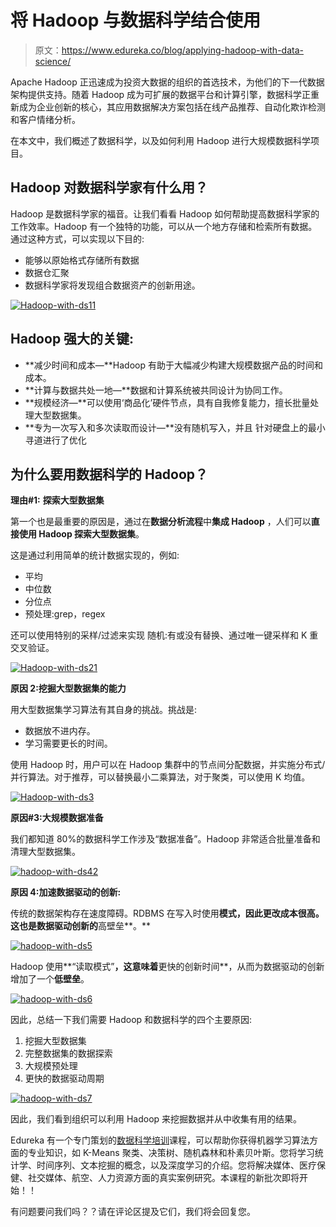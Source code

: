 # 将 Hadoop 与数据科学结合使用

> 原文：<https://www.edureka.co/blog/applying-hadoop-with-data-science/>

Apache Hadoop 正迅速成为投资大数据的组织的首选技术，为他们的下一代数据架构提供支持。随着 Hadoop 成为可扩展的数据平台和计算引擎，数据科学正重新成为企业创新的核心，其应用数据解决方案包括在线产品推荐、自动化欺诈检测和客户情绪分析。

在本文中，我们概述了数据科学，以及如何利用 Hadoop 进行大规模数据科学项目。

## **Hadoop 对数据科学家有什么用？**

Hadoop 是数据科学家的福音。让我们看看 Hadoop 如何帮助提高数据科学家的工作效率。Hadoop 有一个独特的功能，可以从一个地方存储和检索所有数据。通过这种方式，可以实现以下目的:

*   能够以原始格式存储所有数据
*   数据仓汇聚
*   数据科学家将发现组合数据资产的创新用途。

[![Hadoop-with-ds11](img/e8479e2501797ef2554d05d586507f7e.png)](https://cdn.edureka.co/blog/wp-content/uploads/2014/09/Hadoop-with-ds111.png)

## **Hadoop 强大的关键:**

*   **减少时间和成本—**Hadoop 有助于大幅减少构建大规模数据产品的时间和成本。
*   **计算与数据共处一地—**数据和计算系统被共同设计为协同工作。
*   **规模经济—**可以使用‘商品化’硬件节点，具有自我修复能力，擅长批量处理大型数据集。
*   **专为一次写入和多次读取而设计—**没有随机写入，并且 针对硬盘上的最小寻道进行了优化

## **为什么要用数据科学的 Hadoop？**

**理由#1:** **探索大型数据集**

第一个也是最重要的原因是，通过在**数据分析流程**中**集成 Hadoop** ，人们可以**直接使用 Hadoop 探索大型数据集**。

这是通过利用简单的统计数据实现的，例如:

*   平均
*   中位数
*   分位点
*   预处理:grep，regex

还可以使用特别的采样/过滤来实现  随机:有或没有替换、通过唯一键采样和 K 重交叉验证。

[![Hadoop-with-ds21](img/8ebc1a08e1ce58aae54d4a17fe2234e8.png)](https://cdn.edureka.co/blog/wp-content/uploads/2014/09/Hadoop-with-ds211.png)

**原因 2:挖掘大型数据集的能力**

用大型数据集学习算法有其自身的挑战。挑战是:

*   数据放不进内存。
*   学习需要更长的时间。

使用 Hadoop 时，用户可以在 Hadoop 集群中的节点间分配数据，并实施分布式/并行算法。对于推荐，可以替换最小二乘算法，对于聚类，可以使用 K 均值。

[![Hadoop-with-ds3](img/ee873b660dc120e3f77e373b4a45e1b7.png) ](https://cdn.edureka.co/blog/wp-content/uploads/2014/09/Hadoop-with-ds3.jpg) [](http://www.josemalvarez.es/web/wp-content/uploads/2012/05/mining-2.png)

[](http://www.josemalvarez.es/web/wp-content/uploads/2012/05/mining-2.png)

**原因#3:大规模数据准备**

我们都知道 80%的数据科学工作涉及“数据准备”。Hadoop 非常适合批量准备和清理大型数据集。

[![hadoop-with-ds42](img/d45c7ba46640f3c7fb599e1692cec988.png)](https://cdn.edureka.co/blog/wp-content/uploads/2014/09/hadoop-with-ds421.png)

**原因 4:加速数据驱动的创新:**

传统的数据架构存在速度障碍。RDBMS 在写入时使用**模式，因此更改成本很高。这也是数据驱动创新的**高壁垒**。**

[![hadoop-with-ds5](img/1de99348b3e1c5170d435de3d846a7a3.png)](https://cdn.edureka.co/blog/wp-content/uploads/2014/09/hadoop-with-ds51.png)

Hadoop 使用**“读取模式”**，这意味着**更快的创新时间**，从而为数据驱动的创新增加了一个**低壁垒**。

[![hadoop-with-ds6](img/d0b262ca232bf7872df40effefbfb2c7.png)](https://cdn.edureka.co/blog/wp-content/uploads/2014/09/hadoop-with-ds61.png)

因此，总结一下我们需要 Hadoop 和数据科学的四个主要原因:

1.  挖掘大型数据集
2.  完整数据集的数据探索
3.  大规模预处理
4.  更快的数据驱动周期

[![hadoop-with-ds7](img/614a7b1d63df40513bee2c9009b3c31f.png)](https://cdn.edureka.co/blog/wp-content/uploads/2014/09/hadoop-with-ds72.png)

因此，我们看到组织可以利用 Hadoop 来挖掘数据并从中收集有用的结果。

Edureka 有一个专门策划的[数据科学培训](https://www.edureka.co/masters-program/data-scientist-certification)课程，可以帮助你获得机器学习算法方面的专业知识，如 K-Means 聚类、决策树、随机森林和朴素贝叶斯。您将学习统计学、时间序列、文本挖掘的概念，以及深度学习的介绍。您将解决媒体、医疗保健、社交媒体、航空、人力资源方面的真实案例研究。本课程的新批次即将开始！！

有问题要问我们吗？？请在评论区提及它们，我们将会回复您。